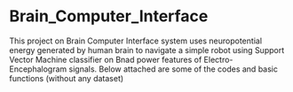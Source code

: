 # Brain_Computer_Interface
This project on Brain Computer Interface system uses neuropotential energy generated by human brain to navigate a simple robot using Support Vector Machine classifier on Bnad power features of Electro-Encephalogram signals.
Below attached are some of the codes and basic functions (without any dataset)
